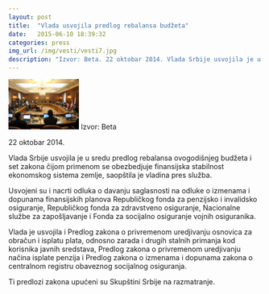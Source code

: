 ```yaml
---
layout: post
title:  "Vlada usvojila predlog rebalansa budžeta"
date:   2015-06-10 18:39:32
categories: press
img_url: /img/vesti/vesti7.jpg
description: "Izvor: Beta. 22 oktobar 2014. Vlada Srbije usvojila je u sredu predlog rebalansa ovogodišnjeg budžeta i set zakona čijom primenom se obezbedjuje finansijska stabilnost ekonomskog sistema zemlje, saopštila je vladina pres služba."
---
```

<img src="/img/vesti/vesti7.jpg"/>
Izvor: Beta

22 oktobar 2014.


Vlada Srbije usvojila je u sredu predlog rebalansa ovogodišnjeg budžeta i set zakona čijom primenom se obezbedjuje finansijska stabilnost ekonomskog sistema zemlje, saopštila je vladina pres služba.

Usvojeni su i nacrti odluka o davanju saglasnosti na odluke o izmenama i dopunama finansijskih planova Republičkog fonda za penzijsko i invalidsko osiguranje, Republičkog fonda za zdravstveno osiguranje, Nacionalne službe za zapošljavanje i Fonda za socijalno osiguranje vojnih osiguranika.

Vlada je usvojila i Predlog zakona o privremenom uredjivanju osnovica za obračun i isplatu plata, odnosno zarada i drugih stalnih primanja kod korisnika javnih sredstava, Predlog zakona o privremenom uredjivanju načina isplate penzija i Predlog zakona o izmenama i dopunama zakona o centralnom registru obaveznog socijalnog osiguranja.

Ti predlozi zakona upućeni su Skupštini Srbije na razmatranje.